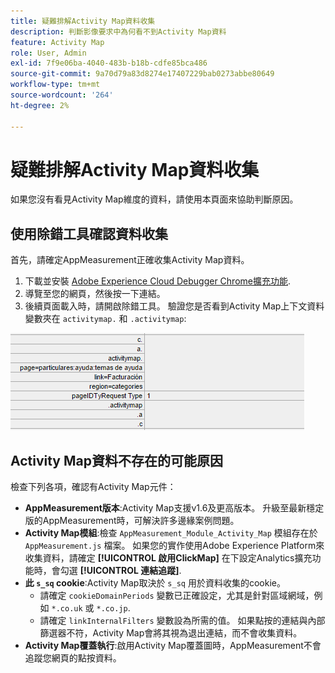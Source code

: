 ```yaml
---
title: 疑難排解Activity Map資料收集
description: 判斷影像要求中為何看不到Activity Map資料
feature: Activity Map
role: User, Admin
exl-id: 7f9e06ba-4040-483b-b18b-cdfe85bca486
source-git-commit: 9a70d79a83d8274e17407229bab0273abbe80649
workflow-type: tm+mt
source-wordcount: '264'
ht-degree: 2%

---
```


# 疑難排解Activity Map資料收集

如果您沒有看見Activity Map維度的資料，請使用本頁面來協助判斷原因。

## 使用除錯工具確認資料收集

首先，請確定AppMeasurement正確收集Activity Map資料。

1. 下載並安裝 [Adobe Experience Cloud Debugger Chrome擴充功能](https://experienceleague.adobe.com/docs/debugger/using/experience-cloud-debugger.html?lang=zh-Hant).
2. 導覽至您的網頁，然後按一下連結。
3. 後續頁面載入時，請開啟除錯工具。 驗證您是否看到Activity Map上下文資料變數夾在 `activitymap.` 和 `.activitymap`:

![除錯工具資料](assets/debugger.png)

## Activity Map資料不存在的可能原因

檢查下列各項，確認有Activity Map元件：

* **AppMeasurement版本**:Activity Map支援v1.6及更高版本。 升級至最新穩定版的AppMeasurement時，可解決許多邊緣案例問題。
* **Activity Map模組**:檢查 `AppMeasurement_Module_Activity_Map` 模組存在於 `AppMeasurement.js` 檔案。 如果您的實作使用Adobe Experience Platform來收集資料，請確定 **[!UICONTROL 啟用ClickMap]** 在下設定Analytics擴充功能時，會勾選 **[!UICONTROL 連結追蹤]**.
* **此 `s_sq` cookie**:Activity Map取決於 `s_sq` 用於資料收集的cookie。
   * 請確定 `cookieDomainPeriods` 變數已正確設定，尤其是針對區域網域，例如 `*.co.uk` 或 `*.co.jp`.
   * 請確定 `linkInternalFilters` 變數設為所需的值。 如果點按的連結與內部篩選器不符，Activity Map會將其視為退出連結，而不會收集資料。
* **Activity Map覆蓋執行**:啟用Activity Map覆蓋圖時，AppMeasurement不會追蹤您網頁的點按資料。
